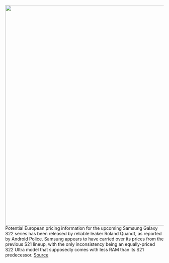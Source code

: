 <img src='https://cdn.vox-cdn.com/thumbor/IPdB21iJv3zO3QIveGmj2pyhLGs=/0x0:1080x700/1200x800/filters:focal(454x264:626x436)/cdn.vox-cdn.com/uploads/chorus_image/image/70423540/s22U.0.jpg' width='700px' /><br/>
Potential European pricing information for the upcoming Samsung Galaxy S22 series has been released by reliable leaker Roland Quandt, as reported by Android Police. Samsung appears to have carried over its prices from the previous S21 lineup, with the only inconsistency being an equally-priced S22 Ultra model that supposedly comes with less RAM than its S21 predecessor.
<a href='https://www.theverge.com/2022/1/23/22897808/samsung-galaxy-s22-european-price-leaks-rumors'> Source <a/>